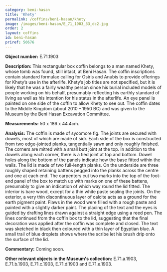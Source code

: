 ```yaml
---
category: beni-hasan
title: 'Khety'
permalink: /coffins/beni-hasan/khety
image: /images/beni-hasan/E_71_1903_33_dc2.jpg
order: 2
layout: coffins
id: beni-hasan
priref: 50676
---
```


**Object number:** E.71.1903

**Description:** This rectangular box coffin belongs to a man named Khety, whose tomb was found, still intact, at Beni Hasan. The coffin inscriptions contain standard formulae calling for Osiris and Anubis to provide offerings for Khety’s use in the afterlife. Khety’s job titles are not specified, but it is likely that he was a fairly wealthy person since his burial included models of people working on his behalf, presumably reflecting his earthly standard of living as well as his intention for his status in the afterlife. An eye panel is painted on one side of the coffin to allow Khety to see out. The coffin dates to the Middle Kingdom (about 2010 – 1950 BC) and was given to the Museum by the Beni Hasan Excavation Committee.

**Measurements:** 50 x 186 x 44.4cm.

**Analysis:** The coffin is made of sycomore fig. The joints are secured with dowels, most of which are made of sidr. Each side of the box is constructed from two edge-jointed planks, tangentially sawn and only roughly finished. The corners are mitred with a small butt joint at the top. In addition to the dowels along each corner, there is a tied joint at top and bottom. Dowel holes along the bottom of the panels indicate how the base fitted within the walls. The lid is made of two full-length planks. On the underside are three roughly shaped retaining battens pegged into the planks across the centre and one at each end. The carpenters cut two marks into the top of the foot-end panel of the box to match up with marks on one of these battens, presumably to give an indication of which way round the lid fitted. The interior is bare wood, except for a thin white paste sealing the joints. On the exterior, a very thin discontinuous layer of calcite acts as a ground for the earth pigment paint. Flaws in the wood were filled with a rough paste and painted with a slightly darker paint. The placing of the text and the eyes is guided by drafting lines drawn against a straight edge using a reed pen. The lines continued from the coffin box to the lid, suggesting that the final decoration was applied after the coffin was complete and closed. The text was sketched in black then coloured with a thin layer of Egyptian blue. A small trail of blue droplets shows where the scribe let his brush drip onto the surface of the lid.

**Commentary:** Coming soon.

**Other relevant objects in the Museum's collection:** E.71.a.1903, E.71.b.1903, E.71.c.1903, E.71.d.1903 and E.71.e.1903.
